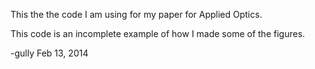 This the the code I am using for my paper for Applied Optics.

This code is an incomplete example of how I made some of the figures.

-gully
Feb 13, 2014
